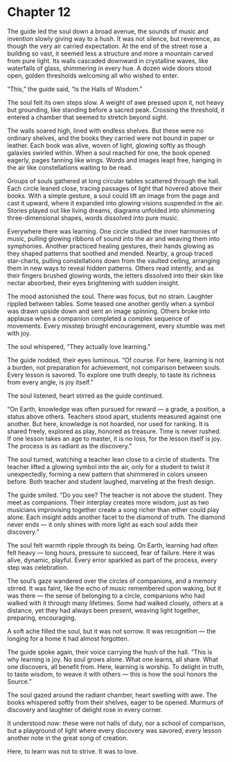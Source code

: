 # Chapter 12

The guide led the soul down a broad avenue, the sounds of music and invention slowly giving way to a hush. It was not silence, but reverence, as though the very air carried expectation. At the end of the street rose a building so vast, it seemed less a structure and more a mountain carved from pure light. Its walls cascaded downward in crystalline waves, like waterfalls of glass, shimmering in every hue. A dozen wide doors stood open, golden thresholds welcoming all who wished to enter.

“This,” the guide said, “is the Halls of Wisdom.”

The soul felt its own steps slow. A weight of awe pressed upon it, not heavy but grounding, like standing before a sacred peak. Crossing the threshold, it entered a chamber that seemed to stretch beyond sight.

The walls soared high, lined with endless shelves. But these were no ordinary shelves, and the books they carried were not bound in paper or leather. Each book was alive, woven of light, glowing softly as though galaxies swirled within. When a soul reached for one, the book opened eagerly, pages fanning like wings. Words and images leapt free, hanging in the air like constellations waiting to be read.

Groups of souls gathered at long circular tables scattered through the hall. Each circle leaned close, tracing passages of light that hovered above their books. With a simple gesture, a soul could lift an image from the page and cast it upward, where it expanded into glowing visions suspended in the air. Stories played out like living dreams, diagrams unfolded into shimmering three-dimensional shapes, words dissolved into pure music.

Everywhere there was learning. One circle studied the inner harmonies of music, pulling glowing ribbons of sound into the air and weaving them into symphonies. Another practiced healing gestures, their hands glowing as they shaped patterns that soothed and mended. Nearby, a group traced star-charts, pulling constellations down from the vaulted ceiling, arranging them in new ways to reveal hidden patterns. Others read intently, and as their fingers brushed glowing words, the letters dissolved into their skin like nectar absorbed, their eyes brightening with sudden insight.

The mood astonished the soul. There was focus, but no strain. Laughter rippled between tables. Some teased one another gently when a symbol was drawn upside down and sent an image spinning. Others broke into applause when a companion completed a complex sequence of movements. Every misstep brought encouragement, every stumble was met with joy.

The soul whispered, “They actually love learning.”

The guide nodded, their eyes luminous. “Of course. For here, learning is not a burden, not preparation for achievement, not comparison between souls. Every lesson is savored. To explore one truth deeply, to taste its richness from every angle, is joy itself.”

The soul listened, heart stirred as the guide continued.

“On Earth, knowledge was often pursued for reward — a grade, a position, a status above others. Teachers stood apart, students measured against one another. But here, knowledge is not hoarded, nor used for ranking. It is shared freely, explored as play, honored as treasure. Time is never rushed. If one lesson takes an age to master, it is no loss, for the lesson itself is joy. The process is as radiant as the discovery.”

The soul turned, watching a teacher lean close to a circle of students. The teacher lifted a glowing symbol into the air, only for a student to twist it unexpectedly, forming a new pattern that shimmered in colors unseen before. Both teacher and student laughed, marveling at the fresh design.

The guide smiled. “Do you see? The teacher is not above the student. They meet as companions. Their interplay creates more wisdom, just as two musicians improvising together create a song richer than either could play alone. Each insight adds another facet to the diamond of truth. The diamond never ends — it only shines with more light as each soul adds their discovery.”

The soul felt warmth ripple through its being. On Earth, learning had often felt heavy — long hours, pressure to succeed, fear of failure. Here it was alive, dynamic, playful. Every error sparkled as part of the process, every step was celebration.

The soul’s gaze wandered over the circles of companions, and a memory stirred. It was faint, like the echo of music remembered upon waking, but it was there — the sense of belonging to a circle, companions who had walked with it through many lifetimes. Some had walked closely, others at a distance, yet they had always been present, weaving light together, preparing, encouraging.

A soft ache filled the soul, but it was not sorrow. It was recognition — the longing for a home it had almost forgotten.

The guide spoke again, their voice carrying the hush of the hall. “This is why learning is joy. No soul grows alone. What one learns, all share. What one discovers, all benefit from. Here, learning is worship. To delight in truth, to taste wisdom, to weave it with others — this is how the soul honors the Source.”

The soul gazed around the radiant chamber, heart swelling with awe. The books whispered softly from their shelves, eager to be opened. Murmurs of discovery and laughter of delight rose in every corner.

It understood now: these were not halls of duty, nor a school of comparison, but a playground of light where every discovery was savored, every lesson another note in the great song of creation.

Here, to learn was not to strive. It was to love.
